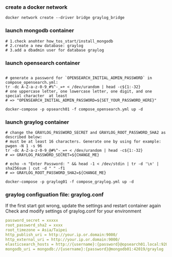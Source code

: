 
### create a docker network
``` shell
docker network create --driver bridge graylog_bridge

```

### launch mongodb container
``` shell
# 1.check anohter how_tos_start/install_mongodb
# 2.create a new database: graylog
# 3.add a dbadmin user for database graylog

```

### launch opensearch container
``` shell

# generate a password for `OPENSEARCH_INITIAL_ADMIN_PASSWORD` in compose_opensearch.yml:
tr -dc A-Z-a-z-0-9_#%^-_=+ < /dev/urandom | head -c${1:-32}
# one uppercase letter, one lowercase letter, one digit, and one special character  at least
# => "OPENSEARCH_INITIAL_ADMIN_PASSWORD=${SET_YOUR_PASSWORD_HERE}"

docker-compose -p opsearch01 -f compose_opensearch.yml up -d

```

### launch graylog container
``` shell
# change the GRAYLOG_PASSWORD_SECRET and GRAYLOG_ROOT_PASSWORD_SHA2 as described below:
# must be at least 16 characters. Generate one by using for example: pwgen -N 1 -s 96
tr -dc A-Z-a-z-0-9_@#%^-_=+ < /dev/urandom | head -c${1:-32}
# => GRAYLOG_PASSWORD_SECRET=${CHANGE_ME}

# echo -n "Enter Password: " && head -1 < /dev/stdin | tr -d '\n' | sha256sum | cut -d " " -f1
# => GRAYLOG_ROOT_PASSWORD_SHA2=${CHANGE_ME}

docker-compose -p graylog01 -f compose_graylog.yml up -d

```

### graylog configuation file: graylog.conf
If the first start got wrong, update the settings and restart container again
Check and modify settings of graylog.conf for your environment
``` yaml
password_secret = xxxxx
root_password_sha2 = xxxx
root_timezone = Asia/Taipei
http_publish_uri = http://your.ip.or.domain:9000/
http_external_uri = http://your.ip.or.domain:9000/
elasticsearch_hosts = http://{username}:{password}@opsearch01.local:9200
mongodb_uri = mongodb://{username}:{password}@mongodb01:42019/graylog

```
